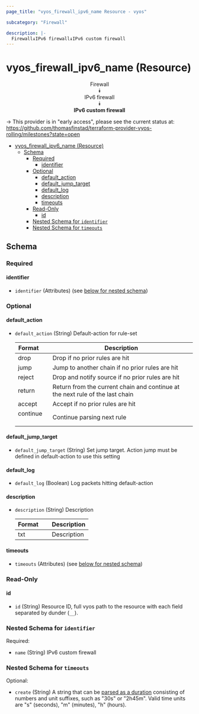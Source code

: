 ```yaml
---
page_title: "vyos_firewall_ipv6_name Resource - vyos"

subcategory: "Firewall"

description: |-
  Firewall⯯IPv6 firewall⯯IPv6 custom firewall
---
```


# vyos_firewall_ipv6_name (Resource)
<center>

Firewall  
⯯  
IPv6 firewall  
⯯  
**IPv6 custom firewall**


</center>

-> This provider is in "early access", please see the current status at: https://github.com/thomasfinstad/terraform-provider-vyos-rolling/milestones?state=open

<!--TOC-->

- [vyos_firewall_ipv6_name (Resource)](#vyos_firewall_ipv6_name-resource)
  - [Schema](#schema)
    - [Required](#required)
      - [identifier](#identifier)
    - [Optional](#optional)
      - [default_action](#default_action)
      - [default_jump_target](#default_jump_target)
      - [default_log](#default_log)
      - [description](#description)
      - [timeouts](#timeouts)
    - [Read-Only](#read-only)
      - [id](#id)
    - [Nested Schema for `identifier`](#nested-schema-for-identifier)
    - [Nested Schema for `timeouts`](#nested-schema-for-timeouts)

<!--TOC-->

<!-- schema generated by tfplugindocs -->
## Schema

### Required

#### identifier
- `identifier` (Attributes) (see [below for nested schema](#nestedatt--identifier))

### Optional

#### default_action
- `default_action` (String) Default-action for rule-set

    |  Format    &emsp;|  Description                                                                    |
    |------------|---------------------------------------------------------------------------------|
    |  drop      &emsp;|  Drop if no prior rules are hit                                                 |
    |  jump      &emsp;|  Jump to another chain if no prior rules are hit                                |
    |  reject    &emsp;|  Drop and notify source if no prior rules are hit                               |
    |  return    &emsp;|  Return from the current chain and continue at the next rule of the last chain  |
    |  accept    &emsp;|  Accept if no prior rules are hit                                               |
    |  continue  &emsp;|  Continue parsing next rule                                                     |
#### default_jump_target
- `default_jump_target` (String) Set jump target. Action jump must be defined in default-action to use this setting
#### default_log
- `default_log` (Boolean) Log packets hitting default-action
#### description
- `description` (String) Description

    |  Format  &emsp;|  Description  |
    |----------|---------------|
    |  txt     &emsp;|  Description  |
#### timeouts
- `timeouts` (Attributes) (see [below for nested schema](#nestedatt--timeouts))

### Read-Only

#### id
- `id` (String) Resource ID, full vyos path to the resource with each field separated by dunder (`__`).

<a id="nestedatt--identifier"></a>
### Nested Schema for `identifier`

Required:

- `name` (String) IPv6 custom firewall


<a id="nestedatt--timeouts"></a>
### Nested Schema for `timeouts`

Optional:

- `create` (String) A string that can be [parsed as a duration](https://pkg.go.dev/time#ParseDuration) consisting of numbers and unit suffixes, such as &#34;30s&#34; or &#34;2h45m&#34;. Valid time units are &#34;s&#34; (seconds), &#34;m&#34; (minutes), &#34;h&#34; (hours).
